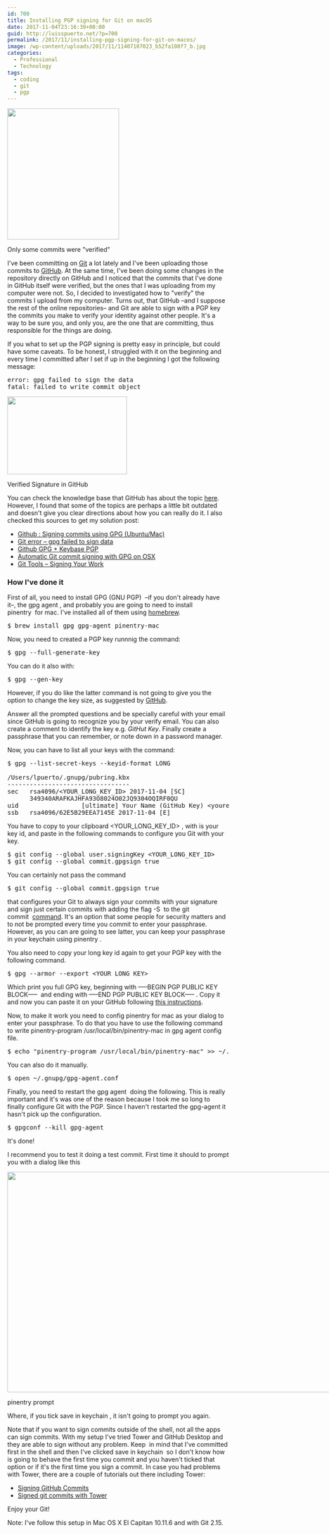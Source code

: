 ```yaml
---
id: 700
title: Installing PGP signing for Git on macOS
date: 2017-11-04T23:16:39+00:00
guid: http://luisspuerto.net/?p=700
permalink: /2017/11/installing-pgp-signing-for-git-on-macos/
image: /wp-content/uploads/2017/11/11407107023_b52fa108f7_b.jpg
categories:
  - Professional
  - Technology
tags:
  - coding
  - git
  - pgp
---
```

<div id="attachment_701" style="width: 264px" class="wp-caption alignleft">
  <a href="http://luisspuerto.net/wp-content/uploads/2017/11/commits.png"><img class=" wp-image-701" src="http://luisspuerto.net/wp-content/uploads/2017/11/commits.png" alt="" width="254" height="298" srcset="http://luisspuerto.net/wp-content/uploads/2017/11/commits.png 594w, http://luisspuerto.net/wp-content/uploads/2017/11/commits-256x300.png 256w, http://luisspuerto.net/wp-content/uploads/2017/11/commits-214x250.png 214w" sizes="(max-width: 254px) 100vw, 254px" /></a>

  <p class="wp-caption-text">
    Only some commits were "verified"
  </p>
</div>

I've been committing on [Git](https://git-scm.com) a lot lately and I've been uploading those commits to [GitHub](https://github.com). At the same time, I've been doing some changes in the repository directly on GitHub and I noticed that the commits that I've done in GitHub itself were verified, but the ones that I was uploading from my computer were not. So, I decided to investigated how to "verify" the commits I upload from my computer. Turns out, that GitHub –and I suppose the rest of the online repositories– and Git are able to sign with a PGP key the commits you make to verify your identity against other people. It's a way to be sure you, and only you, are the one that are committing, thus responsible for the things are doing.

If you what to set up the PGP signing is pretty easy in principle, but could have some caveats. To be honest, I struggled with it on the beginning and every time I committed after I set if up in the beginning I got the following message:

<pre class="lang:sh highlight:0 decode:true" title="gpg error message. ">error: gpg failed to sign the data
fatal: failed to write commit object</pre>

<div id="attachment_702" style="width: 282px" class="wp-caption alignright">
  <a href="http://luisspuerto.net/wp-content/uploads/2017/11/Screen-Shot-2017-11-04-at-19.33.59.png"><img class="wp-image-702 size-full" src="http://luisspuerto.net/wp-content/uploads/2017/11/Screen-Shot-2017-11-04-at-19.33.59.png" alt="" width="272" height="177" /></a>

  <p class="wp-caption-text">
    Verified Signature in GitHub
  </p>
</div>

You can check the knowledge base that GitHub has about the topic [here](https://help.github.com/articles/signing-commits-with-gpg/). However, I found that some of the topics are perhaps a little bit outdated and doesn't give you clear directions about how you can really do it. I also checked this sources to get my solution post:

  * [Github : Signing commits using GPG (Ubuntu/Mac)](https://gist.github.com/ankurk91/c4f0e23d76ef868b139f3c28bde057fc)
  * [Git error – gpg failed to sign data](https://stackoverflow.com/questions/41052538/git-error-gpg-failed-to-sign-data)
  * [Github GPG + Keybase PGP](https://www.ahmadnassri.com/blog/github-gpg-keybase-pgp/)
  * [Automatic Git commit signing with GPG on OSX](https://gist.github.com/bmhatfield/cc21ec0a3a2df963bffa3c1f884b676b)
  * [Git Tools – Signing Your Work](https://git-scm.com/book/tr/v2/Git-Tools-Signing-Your-Work)

### How I've done it

First of all, you need to install <span class="lang:sh highlight:0 decode:true crayon-inline">GPG (GNU PGP)</span>  –if you don't already have it–, the <span class="lang:sh highlight:0 decode:true crayon-inline ">gpg agent</span> , and probably you are going to need to install <span class="lang:sh highlight:0 decode:true crayon-inline ">pinentry</span>  for mac. I've installed all of them using [homebrew](https://brew.sh).

<pre class="lang:sh decode:true" title="Installing the basics">$ brew install gpg gpg-agent pinentry-mac 
</pre>

Now, you need to created a PGP key runnnig the command:

<pre class="lang:sh decode:true" title="Generating the pgp key">$ gpg --full-generate-key</pre>

You can do it also with:

<pre class="lang:sh decode:true" title="Generating the key simpler">$ gpg --gen-key 
</pre>

However, if you do like the latter command is not going to give you the option to change the key size, as suggested by [GitHub](https://help.github.com/articles/generating-a-new-gpg-key/).

Answer all the prompted questions and be specially careful with your email since GitHub is going to recognize you by your verify email. You can also create a comment to identify the key e.g. _GitHut Key_. Finally create a passphrase that you can remember, or note down in a password manager.

Now, you can have to list all your keys with the command:

<pre class="lang:sh decode:true" title="Listing the keys">$ gpg --list-secret-keys --keyid-format LONG

/Users/lpuerto/.gnupg/pubring.kbx
---------------------------------
sec   rsa4096/&lt;YOUR_LONG_KEY_ID&gt; 2017-11-04 [SC]
      349340ARAFKAJHFA93O8024O02JQ9304OQIRF0QU
uid                 [ultimate] Your Name (GitHub Key) &lt;youremail@domine.com&gt;
ssb   rsa4096/62E5B29EEA7145E 2017-11-04 [E]
</pre>

You have to copy to your clipboard <span class="lang:sh highlight:0 decode:true crayon-inline "><YOUR_LONG_KEY_ID></span> , with is your key id, and paste in the following commands to configure you Git with your key.

<pre class="lang:sh decode:true" title="Configuring Git with the key">$ git config --global user.signingKey &lt;YOUR_LONG_KEY_ID&gt;
$ git config --global commit.gpgsign true</pre>

You can certainly not pass the command

<pre class="lang:sh decode:1 inline:1">$ git config --global commit.gpgsign true</pre>

that configures your Git to always sign your commits with your signature and sign just certain commits with adding the flag <span class="lang:sh highlight:0 decode:true crayon-inline ">-S</span>  to the <span class="lang:sh highlight:0 decode:true crayon-inline ">git commit</span>  [command](https://help.github.com/articles/signing-commits-using-gpg/). It's an option that some people for security matters and to not be prompted every time you commit to enter your passphrase. However, as you can are going to see latter, you can keep your passphrase in your keychain using <span class="lang:sh highlight:0 decode:true crayon-inline ">pinentry</span> .

You also need to copy your long key id again to get your PGP key with the following command.

<pre class="lang:sh decode:true" title="Getting your PGP key">$ gpg --armor --export &lt;YOUR_LONG_KEY&gt;</pre>

Which print you full GPG key, beginning with <span class="lang:sh highlight:0 decode:true crayon-inline ">—–BEGIN PGP PUBLIC KEY BLOCK—–</span>  and ending with <span class="lang:sh highlight:0 decode:true crayon-inline">—–END PGP PUBLIC KEY BLOCK—–</span> . Copy it and now you can paste it on your GitHub following [this instructions](https://help.github.com/articles/adding-a-new-gpg-key-to-your-github-account/).

Now, to make it work you need to config pinentry for mac as your dialog to enter your passphrase. To do that you have to use the following command to write <span class="lang:sh highlight:0 decode:true crayon-inline ">pinentry-program /usr/local/bin/pinentry-mac</span> in <span class="lang:sh highlight:0 decode:true crayon-inline ">gpg agent</span> config file.

<pre class="lang:sh decode:true" title="Configuring the gpg agent">$ echo "pinentry-program /usr/local/bin/pinentry-mac" &gt;&gt; ~/.gnupg/gpg-agent.conf
</pre>

You can also do it manually.

<pre class="lang:sh decode:true" title="Configuring manually">$ open ~/.gnupg/gpg-agent.conf</pre>

Finally, you need to restart the <span class="lang:sh highlight:0 decode:true crayon-inline ">gpg agent</span>  doing the following. This is really important and it's was one of the reason because I took me so long to finally configure Git with the PGP. Since I haven't restarted the gpg-agent it hasn't pick up the configuration.

<pre class="lang:sh decode:true" title="Restarting the gpg agent">$ gpgconf --kill gpg-agent</pre>

It's done!

I recommend you to test it doing a test commit. First time it should to prompt you with a dialog like this

<div id="attachment_710" style="width: 1053px" class="wp-caption alignnone">
  <a href="http://luisspuerto.net/wp-content/uploads/2017/11/pinentry-mac.png"><img class="size-full wp-image-710" src="http://luisspuerto.net/wp-content/uploads/2017/11/pinentry-mac.png" alt="" width="1043" height="501" srcset="http://luisspuerto.net/wp-content/uploads/2017/11/pinentry-mac.png 1043w, http://luisspuerto.net/wp-content/uploads/2017/11/pinentry-mac-300x144.png 300w, http://luisspuerto.net/wp-content/uploads/2017/11/pinentry-mac-768x369.png 768w, http://luisspuerto.net/wp-content/uploads/2017/11/pinentry-mac-1024x492.png 1024w, http://luisspuerto.net/wp-content/uploads/2017/11/pinentry-mac-520x250.png 520w" sizes="(max-width: 1043px) 100vw, 1043px" /></a>

  <p class="wp-caption-text">
    pinentry prompt
  </p>
</div>

Where, if you tick <span class="lang:sh highlight:0 decode:true crayon-inline ">save in keychain</span> , it isn't going to prompt you again.

Note that if you want to sign commits outside of the shell, not all the apps can sign commits. With my setup I've tried Tower and GitHub Desktop and they are able to sign without any problem. Keep  in mind that I've committed first in the shell and then I've clicked <span class="lang:sh highlight:0 decode:true crayon-inline ">save in keychain</span>  so I don't know how is going to behave the first time you commit and you haven't ticked that option or if it's the first time you sign a commit. In case you had problems with Tower, there are a couple of tutorials out there including Tower:

  * [Signing GitHub Commits](https://www.fabianehlert.com/post/signingcommits/)
  * [Signed git commits with Tower](https://aaronparecki.com/2016/07/29/10/git-tower)

Enjoy your Git!

Note: I've follow this setup in Mac OS X El Capitan 10.11.6 and with Git 2.15.
